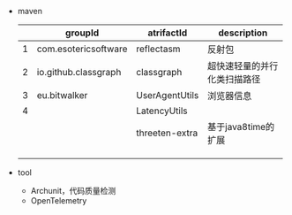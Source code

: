 - maven

  |      | groupId              | atrifactId     | description                  |
  | ---- | -------------------- | -------------- | ---------------------------- |
  | 1    | com.esotericsoftware | reflectasm     | 反射包                       |
  | 2    | io.github.classgraph | classgraph     | 超快速轻量的并行化类扫描路径 |
  | 3    | eu.bitwalker         | UserAgentUtils | 浏览器信息                   |
  | 4    |                      | LatencyUtils   |                              |
  |      |                      | threeten-extra | 基于java8time的扩展          |
  |      |                      |                |                              |
  |      |                      |                |                              |
  |      |                      |                |                              |

- tool
  - Archunit，代码质量检测 
  - OpenTelemetry 

